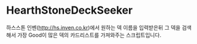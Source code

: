 # HearthStoneDeckSeeker

하스스톤 인벤(http://hs.inven.co.kr)에서 원하는 덱 이름을 입력받은뒤 그 덱을 검색해서 가장 Good이 많은 덱의 카드리스트를 가져와주는 스크립트입니다.
